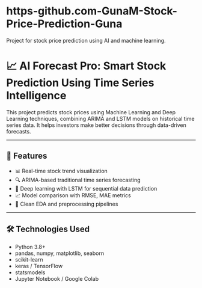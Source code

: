 # https-github.com-GunaM-Stock-Price-Prediction-Guna
Project for stock price prediction using AI and machine learning.
# 📈 AI Forecast Pro: Smart Stock Prediction Using Time Series Intelligence

This project predicts stock prices using Machine Learning and Deep Learning techniques, combining ARIMA and LSTM models on historical time series data. It helps investors make better decisions through data-driven forecasts.

---

## 🚀 Features
- 📊 Real-time stock trend visualization
- 🔍 ARIMA-based traditional time series forecasting
- 🤖 Deep learning with LSTM for sequential data prediction
- 📈 Model comparison with RMSE, MAE metrics
- 🧪 Clean EDA and preprocessing pipelines

---

## 🛠 Technologies Used
- Python 3.8+
- pandas, numpy, matplotlib, seaborn
- scikit-learn
- keras / TensorFlow
- statsmodels
- Jupyter Notebook / Google Colab


